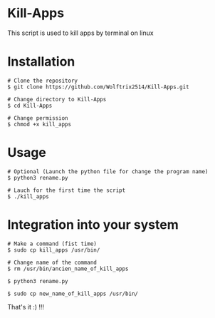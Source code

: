 # Kill-Apps
This script is used to kill apps by terminal on linux


# Installation
``` 
# Clone the repository
$ git clone https://github.com/Wolftrix2514/Kill-Apps.git

# Change directory to Kill-Apps
$ cd Kill-Apps

# Change permission 
$ chmod +x kill_apps
```

# Usage

``` 
# Optional (Launch the python file for change the program name)
$ python3 rename.py

# Lauch for the first time the script
$ ./kill_apps

```

# Integration into your system
```
# Make a command (fist time)
$ sudo cp kill_apps /usr/bin/

# Change name of the command
$ rm /usr/bin/ancien_name_of_kill_apps

$ python3 rename.py

$ sudo cp new_name_of_kill_apps /usr/bin/

```
 
 
 That's it :) !!!
